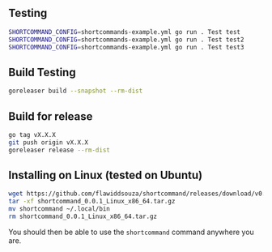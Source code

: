 ## Testing
```bash
SHORTCOMMAND_CONFIG=shortcommands-example.yml go run . Test test
SHORTCOMMAND_CONFIG=shortcommands-example.yml go run . Test test2
SHORTCOMMAND_CONFIG=shortcommands-example.yml go run . Test test3
```

## Build Testing
```bash
goreleaser build --snapshot --rm-dist
```

## Build for release
```bash
go tag vX.X.X
git push origin vX.X.X
goreleaser release --rm-dist
```

## Installing on Linux (tested on Ubuntu)
```bash
wget https://github.com/flawiddsouza/shortcommand/releases/download/v0.0.1/shortcommand_0.0.1_Linux_x86_64.tar.gz
tar -xf shortcommand_0.0.1_Linux_x86_64.tar.gz
mv shortcommand ~/.local/bin
rm shortcommand_0.0.1_Linux_x86_64.tar.gz
```
You should then be able to use the `shortcommand` command anywhere you are.
